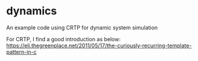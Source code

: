 # dynamics
An example code using CRTP for dynamic system simulation

For CRTP, I find a good introduction as below:
https://eli.thegreenplace.net/2011/05/17/the-curiously-recurring-template-pattern-in-c
